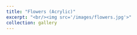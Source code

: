 ```yaml
---
title: "Flowers (Acrylic)"
excerpt: "<br/><img src='/images/flowers.jpg'>"
collection: gallery
---
```


